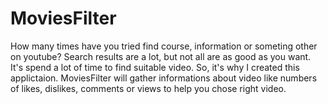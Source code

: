 # MoviesFilter
How many times have you tried find course, information or someting other on youtube? Search results are a lot, but not all are as good as you want. It's spend a lot of time to find suitable video. So, it's why I created this applictaion. MoviesFilter will gather informations about video like numbers of likes, dislikes, comments or views to help you chose right video.
